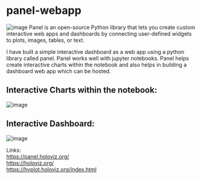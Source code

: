# panel-webapp
![image](https://user-images.githubusercontent.com/79897315/218416691-796a1ca6-2faf-4598-8e05-5497aa742acb.png)
Panel is an open-source Python library that lets you create custom interactive web apps and dashboards by connecting user-defined widgets to plots, images, tables,
or text.

I have built a simple interactive dashboard as a web app using a python library called panel. Panel works well with jupyter notebooks. Panel helps create interactive charts
within the notebook and also helps in building a dashboard web app which can be hosted.

## Interactive Charts within the notebook:

![image](https://user-images.githubusercontent.com/79897315/218418146-bb25c648-61ca-432b-a061-f9800e346204.png)

## Interactive Dashboard:

![image](https://user-images.githubusercontent.com/79897315/218419740-6a6fcbb5-cdd2-4d21-8ad7-d721a6f859d7.png)

Links:<br/>
https://panel.holoviz.org/<br/>
https://holoviz.org/<br/>
https://hvplot.holoviz.org/index.html
